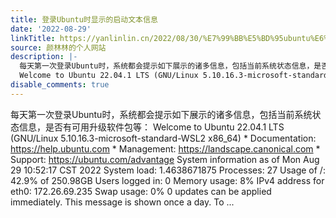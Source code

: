 ```yaml
---
title: 登录Ubuntu时显示的启动文本信息
date: '2022-08-29'
linkTitle: https://yanlinlin.cn/2022/08/30/%E7%99%BB%E5%BD%95ubuntu%E6%97%B6%E6%98%BE%E7%A4%BA%E7%9A%84%E5%90%AF%E5%8A%A8%E6%96%87%E6%9C%AC%E4%BF%A1%E6%81%AF/
source: 颜林林的个人网站
description: |-
  每天第一次登录Ubuntu时，系统都会提示如下展示的诸多信息，包括当前系统状态信息，是否有可用升级软件包等：
  Welcome to Ubuntu 22.04.1 LTS (GNU/Linux 5.10.16.3-microsoft-standard-WSL2 x86_64) * Documentation: https://help.ubuntu.com * Management: https://landscape.canonical.com * Support: https://ubuntu.com/advantage System information as of Mon Aug 29 10:52:17 CST 2022 System load: 1.4638671875 Processes: 27 Usage of /: 42.9% of 250.98GB Users logged in: 0 Memory usage: 8% IPv4 address for eth0: 172.26.69.235 Swap usage: 0% 0 updates can be applied immediately. This message is shown once a day. To ...
disable_comments: true
---
```

每天第一次登录Ubuntu时，系统都会提示如下展示的诸多信息，包括当前系统状态信息，是否有可用升级软件包等：
Welcome to Ubuntu 22.04.1 LTS (GNU/Linux 5.10.16.3-microsoft-standard-WSL2 x86_64) * Documentation: https://help.ubuntu.com * Management: https://landscape.canonical.com * Support: https://ubuntu.com/advantage System information as of Mon Aug 29 10:52:17 CST 2022 System load: 1.4638671875 Processes: 27 Usage of /: 42.9% of 250.98GB Users logged in: 0 Memory usage: 8% IPv4 address for eth0: 172.26.69.235 Swap usage: 0% 0 updates can be applied immediately. This message is shown once a day. To ...